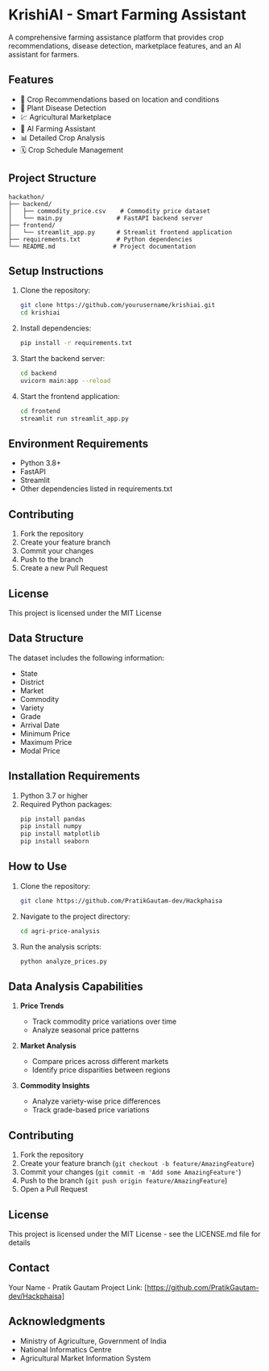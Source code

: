 # KrishiAI - Smart Farming Assistant

A comprehensive farming assistance platform that provides crop recommendations, disease detection, marketplace features, and an AI assistant for farmers.

## Features

- 🌾 Crop Recommendations based on location and conditions
- 🔬 Plant Disease Detection
- 💹 Agricultural Marketplace
- 🤖 AI Farming Assistant
- 📊 Detailed Crop Analysis
- 🗓️ Crop Schedule Management

## Project Structure

```
hackathon/
├── backend/
│   ├── commodity_price.csv    # Commodity price dataset
│   └── main.py               # FastAPI backend server
├── frontend/
│   └── streamlit_app.py      # Streamlit frontend application
├── requirements.txt          # Python dependencies
└── README.md                # Project documentation
```

## Setup Instructions

1. Clone the repository:
   ```bash
   git clone https://github.com/yourusername/krishiai.git
   cd krishiai
   ```

2. Install dependencies:
   ```bash
   pip install -r requirements.txt
   ```

3. Start the backend server:
   ```bash
   cd backend
   uvicorn main:app --reload
   ```

4. Start the frontend application:
   ```bash
   cd frontend
   streamlit run streamlit_app.py
   ```

## Environment Requirements

- Python 3.8+
- FastAPI
- Streamlit
- Other dependencies listed in requirements.txt

## Contributing

1. Fork the repository
2. Create your feature branch
3. Commit your changes
4. Push to the branch
5. Create a new Pull Request

## License

This project is licensed under the MIT License
  
## Data Structure

The dataset includes the following information:
- State
- District
- Market
- Commodity
- Variety
- Grade
- Arrival Date
- Minimum Price
- Maximum Price
- Modal Price

## Installation Requirements

1. Python 3.7 or higher
2. Required Python packages:
   ```bash
   pip install pandas
   pip install numpy
   pip install matplotlib
   pip install seaborn
   ```

## How to Use

1. Clone the repository:
   ```bash
   git clone https://github.com/PratikGautam-dev/Hackphaisa
   ```

2. Navigate to the project directory:
   ```bash
   cd agri-price-analysis
   ```

3. Run the analysis scripts:
   ```bash
   python analyze_prices.py
   ```

## Data Analysis Capabilities

1. **Price Trends**
   - Track commodity price variations over time
   - Analyze seasonal price patterns

2. **Market Analysis**
   - Compare prices across different markets
   - Identify price disparities between regions

3. **Commodity Insights**
   - Analyze variety-wise price differences
   - Track grade-based price variations

## Contributing

1. Fork the repository
2. Create your feature branch (`git checkout -b feature/AmazingFeature`)
3. Commit your changes (`git commit -m 'Add some AmazingFeature'`)
4. Push to the branch (`git push origin feature/AmazingFeature`)
5. Open a Pull Request

## License

This project is licensed under the MIT License - see the LICENSE.md file for details

## Contact

Your Name - Pratik Gautam
Project Link: [https://github.com/PratikGautam-dev/Hackphaisa]

## Acknowledgments

- Ministry of Agriculture, Government of India
- National Informatics Centre
- Agricultural Market Information System
